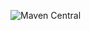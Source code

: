 ![Maven Central](https://img.shields.io/maven-central/v/org.zalando.stups/async-spring-boot-starter.svg)
